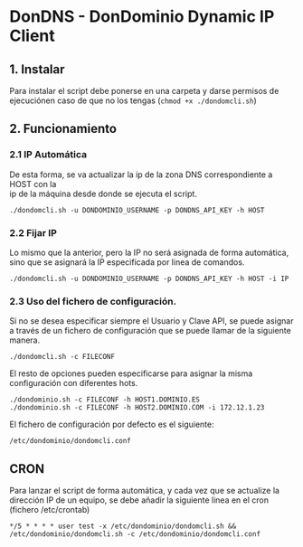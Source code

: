 # DonDNS - DonDominio Dynamic IP Client

## 1. Instalar

Para instalar el script debe ponerse en una carpeta y darse permisos de ejecuciónen caso de que no los tengas (`chmod +x ./dondomcli.sh`)

## 2. Funcionamiento

### 2.1 IP Automática

De esta forma, se va actualizar la ip de la zona DNS correspondiente a HOST con la  
ip de la máquina desde donde se ejecuta el script.  

```
./dondomcli.sh -u DONDOMINIO_USERNAME -p DONDNS_API_KEY -h HOST
```

### 2.2 Fijar IP

Lo mismo que la anterior, pero la IP no será asignada de forma automática, sino que se asignará la IP especificada por linea de comandos.  

```
./dondomcli.sh -u DONDOMINIO_USERNAME -p DONDNS_API_KEY -h HOST -i IP
```

### 2.3 Uso del fichero de configuración.

Si no se desea especificar siempre el Usuario y Clave API, se puede asignar a través
de un fichero de configuración que se puede llamar de la siguiente manera.  

```
./dondomcli.sh -c FILECONF
```

El resto de opciones pueden especificarse para asignar la misma configuración con 
diferentes hots.

```
./dondominio.sh -c FILECONF -h HOST1.DOMINIO.ES
./dondominio.sh -c FILECONF -h HOST2.DOMINIO.COM -i 172.12.1.23
```

El fichero de configuración por defecto es el siguiente:

```
/etc/dondominio/dondomcli.conf
```

## CRON

Para lanzar el script de forma automática, y cada vez que se actualize la dirección
IP de un equipo, se debe añadir la siguiente linea en el cron (fichero /etc/crontab)

```
*/5 * * * * user test -x /etc/dondominio/dondomcli.sh && /etc/dondominio/dondomcli.sh -c /etc/dondominio/dondomcli.conf
```

